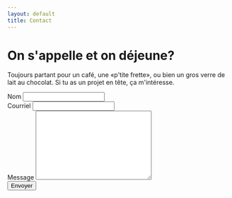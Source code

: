 ```yaml
---
layout: default
title: Contact
---
```


<div id="contact">
  <h1 class="pageTitle">On s'appelle et on déjeune?</h1>
  <div class="contactContent">
    <p class="intro">Toujours partant pour un café, une «p'tite frette», ou bien un gros verre de lait au chocolat. Si tu as un projet en tête, ça m'intéresse.</p>
    <form action="http://formspree.io/julien.lambertcharette@gmail.com" method="POST">
      <input type="hidden" name="_subject" value="Nouveau message de JulienCharette.com">
      <input type="text" name="_gotcha" style="display:none" />
      <label for="name">Nom</label>
      <input type="text" id="name" name="name" class="full-width"><br>
      <label for="email">Courriel</label>
      <input type="email" id="email" name="_replyto" class="full-width"><br>
      <label for="message">Message</label>
      <textarea name="message" id="message" cols="30" rows="10" class="full-width"></textarea><br>
      <input type="submit" value="Envoyer" class="button">
    </form>
  </div>
</div>
